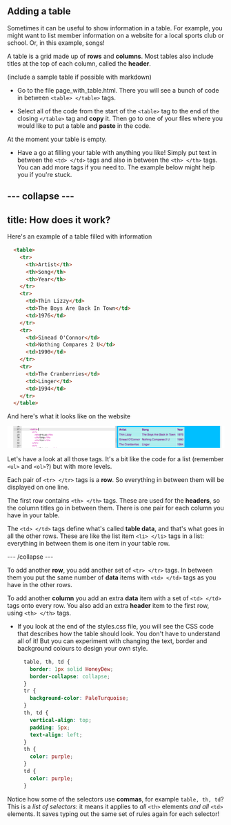 ## Adding a table

Sometimes it can be useful to show information in a table. For example, you might want to list member information on a website for a local sports club or school. Or, in this example, songs!

A table is a grid made up of **rows** and **columns**. Most tables also include titles at the top of each column, called the **header**.

\(include a sample table if possible with markdown\)

- Go to the file page\_with\_table.html. There you will see a bunch of code in between `<table> </table>` tags. 

- Select all of the code from the start of the `<table>` tag to the end of the closing `</table>` tag and **copy** it. Then go to one of your files where you would like to put a table and **paste** in the code.


At the moment your table is empty. 

- Have a go at filling your table with anything you like! Simply put text in between the `<td> </td>` tags and also in between the `<th> </th>` tags. You can add more tags if you need to. The example below might help you if you're stuck.

--- collapse ---
---
title: How does it work?
---

Here's an example of a table filled with information
  ```html
    <table>
      <tr>
        <th>Artist</th>
        <th>Song</th>
        <th>Year</th>
      </tr>
      <tr>
        <td>Thin Lizzy</td>
        <td>The Boys Are Back In Town</td>
        <td>1976</td>
      </tr>
      <tr>
        <td>Sinead O'Connor</td>
        <td>Nothing Compares 2 U</td>
        <td>1990</td>
      </tr>
      <tr>
        <td>The Cranberries</td>
        <td>Linger</td>
        <td>1994</td>
      </tr>
    </table>
  ```

And here's what it looks like on the website 

  ![](images/TableResult2.png)

Let's have a look at all those tags. It's a bit like the code for a list \(remember `<ul>` and `<ol>`?\) but with more levels.

  Each pair of `<tr> </tr>` tags is a **row**. So everything in between them will be displayed on one line.

  The first row contains `<th> </th>` tags. These are used for the **headers**, so the column titles go in between them. There is one pair for each column you have in your table.

  The `<td> </td>` tags define what's called **table data**, and that's what goes in all the other rows. These are like the list item `<li> </li>` tags in a list: everything in between them is one item in your table row.

--- /collapse ---

 To add another **row**, you add another set of `<tr> </tr>` tags. In between them you put the same number of **data** items with `<td> </td>` tags as you have in the other rows.

 To add another **column** you add an extra **data** item with a set of `<td> </td>` tags onto every row. You also add an extra **header** item to the first row, using `<th> </th>` tags.

- If you look at the end of the styles.css file, you will see the CSS code that describes how the table should look. You don't have to understand all of it! But you can experiment with changing the text, border and background colours to design your own style.
  ```css
    table, th, td {
      border: 1px solid HoneyDew;
      border-collapse: collapse;
    }
    tr {
      background-color: PaleTurquoise;
    }
    th, td {
      vertical-align: top;
      padding: 5px;
      text-align: left;
    }
    th {
      color: purple;
    }
    td {
      color: purple;
    }
  ```

 Notice how some of the selectors use **commas**, for example `table, th, td`? This is a _list of selectors_: it means it applies to _all_ `<th>` elements _and all_ `<td>` elements. It saves typing out the same set of rules again for each selector!
